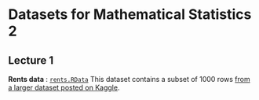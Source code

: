 # Datasets for Mathematical Statistics 2

## Lecture 1

**Rents data** : [`rents.RData`](https://github.com/mirkosignorelli/Teaching/blob/main/MathStat2/rents.RData) 
This dataset contains a subset of 1000 rows [from a larger dataset posted on Kaggle](https://www.kaggle.com/rkb0023/houserentpredictiondataset).
